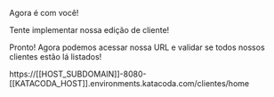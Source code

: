 Agora é com você!

Tente implementar nossa edição de cliente! 

Pronto! Agora podemos acessar nossa URL e validar se todos nossos clientes estão lá listados!

https://[[HOST_SUBDOMAIN]]-8080-[[KATACODA_HOST]].environments.katacoda.com/clientes/home

